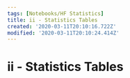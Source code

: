 ```yaml
---
tags: [Notebooks/HF Statistics]
title: ii - Statistics Tables
created: '2020-03-11T20:10:16.722Z'
modified: '2020-03-11T20:10:24.414Z'
---
```


# ii - Statistics Tables
